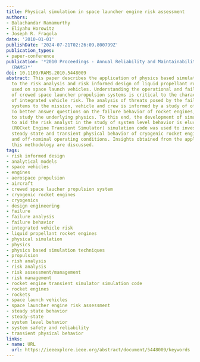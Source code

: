 ```yaml
---
title: Physical simulation in space launcher engine risk assessment
authors:
- Balachandar Ramamurthy
- Eliyahu Horowitz
- Joseph R. Fragola
date: '2010-01-01'
publishDate: '2024-07-21T02:26:09.800799Z'
publication_types:
- paper-conference
publication: '*2010 Proceedings - Annual Reliability and Maintainability Symposium
  (RAMS)*'
doi: 10.1109/RAMS.2010.5448009
abstract: This paper describes the application of physics based simulation techniques
  to the risk analysis and risk informed design of liquid propellant rocket engines
  used on space launch vehicles. Understanding the operational and failure behavior
  of crewed space launcher propulsion systems is critical to the characterization
  of integrated vehicle risk. The analysis of threats posed by the failure of these
  systems to the mission, vehicle and crew is informed by a study of off-nominal behavior.
  To better answer questions on the failure behavior of rocket engines, it is essential
  to study the underlying physics. To this end, the development of simulation tools
  to aid the risk analyst in the study of system level behavior is elucidated. ROCETS
  (ROCket Engine Transient Simulator) simulation code was used to investigate the
  steady state and transient physical behavior of cryogenic rocket engines for nominal
  and off-nominal operating conditions. Insights obtained from the application of
  this methodology are discussed.
tags:
- risk informed design
- analytical models
- space vehicles
- engines
- aerospace propulsion
- aircraft
- crewed space laucher propulsion system
- cryogenic rocket engines
- cryogenics
- design engineering
- failure
- failure analysis
- failure behavior
- integrated vehicle risk
- liquid propellant rocket engines
- physical simulation
- physics
- physics based simulation techniques
- propulsion
- rish analysis
- risk analysis
- risk assessment/management
- risk management
- rocket engine transient simulator simulation code
- rocket engines
- rockets
- space launch vehicles
- space launcher engine risk assessment
- steady state behavior
- steady-state
- system level behavior
- system safety and reliability
- transient physical behavior
links:
- name: URL
  url: https://ieeexplore.ieee.org/abstract/document/5448009/keywords
---
```

